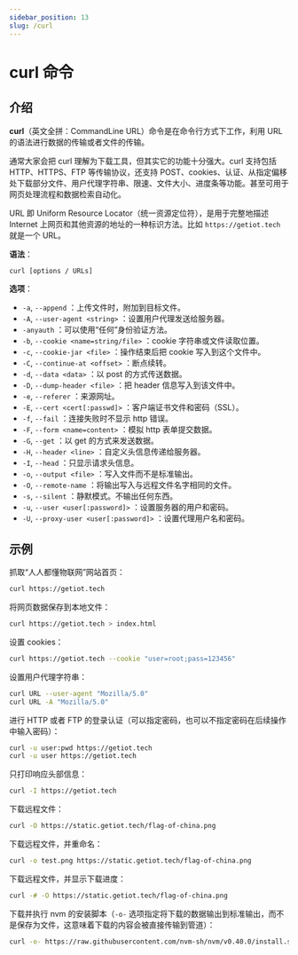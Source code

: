 ```yaml
---
sidebar_position: 13
slug: /curl
---
```


# curl 命令



## 介绍

**curl**（英文全拼：CommandLine URL）命令是在命令行方式下工作，利用 URL 的语法进行数据的传输或者文件的传输。

通常大家会把 curl 理解为下载工具，但其实它的功能十分强大。curl 支持包括 HTTP、HTTPS、FTP 等传输协议，还支持 POST、cookies、认证、从指定偏移处下载部分文件、用户代理字符串、限速、文件大小、进度条等功能。甚至可用于网页处理流程和数据检索自动化。

URL 即 Uniform Resource Locator（统一资源定位符），是用于完整地描述 Internet 上网页和其他资源的地址的一种标识方法。比如 `https://getiot.tech` 就是一个 URL。

**语法**：

```bash
curl [options / URLs]
```

**选项**：

- `-a`, `--append` ：上传文件时，附加到目标文件。
- `-A`, `--user-agent <string>` ：设置用户代理发送给服务器。
- `-anyauth` ：可以使用“任何”身份验证方法。
- `-b`, `--cookie <name=string/file>` ：cookie 字符串或文件读取位置。
- `-c`, `--cookie-jar <file>` ：操作结束后把 cookie 写入到这个文件中。
- `-C`, `--continue-at <offset>` ：断点续转。
- `-d`, `--data <data>` ：以 post 的方式传送数据。
- `-D`, `--dump-header <file>` ：把 header 信息写入到该文件中。
- `-e`, `--referer` ：来源网址。
- `-E`, `--cert <cert[:passwd]>` ：客户端证书文件和密码（SSL）。
- `-f`, `--fail` ：连接失败时不显示 http 错误。
- `-F`, `--form <name=content>` ：模拟 http 表单提交数据。
- `-G`, `--get` ：以 get 的方式来发送数据。
- `-H`, `--header <line>` ：自定义头信息传递给服务器。
- `-I`, `--head` ：只显示请求头信息。
- `-o`, `--output <file>` ：写入文件而不是标准输出。
- `-O`, `--remote-name` ：将输出写入与远程文件名字相同的文件。
- `-s`, `--silent` ：静默模式。不输出任何东西。
- `-u`, `--user <user[:password]>` ：设置服务器的用户和密码。
- `-U`, `--proxy-user <user[:password]>` ：设置代理用户名和密码。



## 示例

抓取“人人都懂物联网”网站首页：

```bash
curl https://getiot.tech
```

将网页数据保存到本地文件：

```bash
curl https://getiot.tech > index.html
```

设置 cookies：

```bash
curl https://getiot.tech --cookie "user=root;pass=123456"
```

设置用户代理字符串：

```bash
curl URL --user-agent "Mozilla/5.0"
curl URL -A "Mozilla/5.0"
```

进行 HTTP 或者 FTP 的登录认证（可以指定密码，也可以不指定密码在后续操作中输入密码）：

```bash
curl -u user:pwd https://getiot.tech
curl -u user https://getiot.tech
```

只打印响应头部信息：

```bash
curl -I https://getiot.tech
```

下载远程文件：

```bash
curl -O https://static.getiot.tech/flag-of-china.png
```

下载远程文件，并重命名：

```bash
curl -o test.png https://static.getiot.tech/flag-of-china.png
```

下载远程文件，并显示下载进度：

```bash
curl -# -O https://static.getiot.tech/flag-of-china.png
```

下载并执行 nvm 的安装脚本（`-o-` 选项指定将下载的数据输出到标准输出，而不是保存为文件，这意味着下载的内容会被直接传输到管道）：

```bash
curl -o- https://raw.githubusercontent.com/nvm-sh/nvm/v0.40.0/install.sh | bash
```

